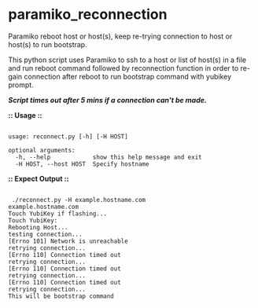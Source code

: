 # paramiko_reconnection
Paramiko reboot host or host(s), keep re-trying connection to host or host(s) to run bootstrap.

This python script uses Paramiko to ssh to a host or list of host(s) in a file and run reboot command followed by reconnection function in order to re-gain connection after reboot to run bootstrap command with yubikey prompt.

<b><i>Script times out after 5 mins if a connection can't be made.</i></b>

<b>:: Usage ::</b>
<pre><code>
usage: reconnect.py [-h] [-H HOST]

optional arguments:
  -h, --help            show this help message and exit
  -H HOST, --host HOST  Specify hostname
</code></pre>


<b>:: Expect Output ::</b><br>
<pre><code>
 ./reconnect.py -H example.hostname.com
example.hostname.com
Touch YubiKey if flashing...
Touch YubiKey:
Rebooting Host...
testing connection...
[Errno 101] Network is unreachable
retrying connection...
[Errno 110] Connection timed out
retrying connection...
[Errno 110] Connection timed out
retrying connection...
[Errno 110] Connection timed out
retrying connection...
This will be bootstrap command
</code></pre>

